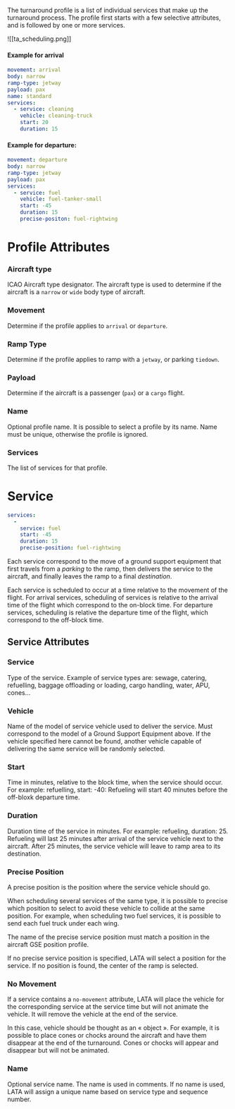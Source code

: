 
The turnaround profile is a list of individual services that make up the turnaround process. The profile first starts with a few selective attributes, and is followed by one or more services.

![[ta_scheduling.png]]
#### Example for arrival
```yaml
movement: arrival
body: narrow
ramp-type: jetway
payload: pax
name: standard
services:
  - service: cleaning
    vehicle: cleaning-truck
    start: 20
    duration: 15
```

#### Example for departure:
```yaml
movement: departure
body: narrow
ramp-type: jetway
payload: pax
services:
  - service: fuel
    vehicle: fuel-tanker-small
    start: -45
    duration: 15
    precise-positon: fuel-rightwing
```

# Profile Attributes

### Aircraft type
ICAO Aircraft type designator.
The aircraft type is used to determine if the aircraft is a `narrow` or `wide` body type of aircraft.

### Movement
Determine if the profile applies to `arrival` or `departure`.

### Ramp Type
Determine if the profile applies to ramp with a `jetway`, or parking `tiedown`.

### Payload
Determine if the aircraft is a passenger (`pax`) or a `cargo` flight.

### Name
Optional profile name. It is possible to select a profile by its name. Name must be unique, otherwise the profile is ignored.

### Services
The list of services for that profile.

# Service

```Yaml
services:
  -
    service: fuel
    start: -45
    duration: 15
    precise-position: fuel-rightwing
```

Each service correspond to the move of a ground support equipment that first travels from a *parking* to the ramp, then delivers the service to the aircraft, and finally leaves the ramp to a final *destination*.

Each service is scheduled to occur at a time relative to the movement of the flight.
For arrival services, scheduling of services is relative to the arrival time of the flight which correspond to the on-block time. For departure services, scheduling is relative the departure time of the flight, which correspond to the off-block time.

## Service Attributes
### Service
Type of the service.
Example of service types are: sewage, catering, refuelling, baggage offloading or loading, cargo handling, water, APU, cones…

### Vehicle
Name of the model of service vehicle used to deliver the service. Must correspond to the model of a Ground Support Equipment above. If the vehicle specified here cannot be found, another vehicle capable of delivering the same service will be randomly selected.

### Start
Time in minutes, relative to the block time, when the service should occur.
For example: refuelling, start: -40: Refueling will start 40 minutes before the off-bloxk departure time.

### Duration
Duration time of the service in minutes. For example: refueling, duration: 25. Refueling will last 25 minutes after arrival of the service vehicle next to the aircraft. After 25 minutes, the service vehicle will leave to ramp area to its destination.

### Precise Position
A precise position is the position where the service vehicle should go.

When scheduling several services of the same type, it is possible to precise which position to select to avoid these vehicle to collide at the same position. For example, when scheduling two fuel services, it is possible to send each fuel truck under each wing.

The name of the precise service position must match a position in the aircraft GSE position profile.

If no precise service position is specified, LATA will select a position for the service. If no position is found, the center of the ramp is selected.

### No Movement
If a service contains a `no-movement` attribute, LATA will place the vehicle for the corresponding service at the service time but will not animate the vehicle. It will remove the vehicle at the end of the service.

In this case, vehicle should be thought as an « object ». For example, it is possible to place cones or chocks around the aircraft and have them disappear at the end of the turnaround. Cones or chocks will appear and disappear but will not be animated.

### Name
Optional service name. The name is used in comments. If no name is used, LATA will assign a unique name based on service type and sequence number.
